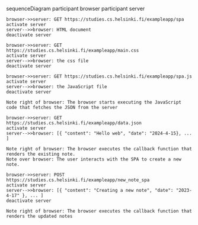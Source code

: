 sequenceDiagram
    participant browser
    participant server

    browser->>server: GET https://studies.cs.helsinki.fi/exampleapp/spa
    activate server
    server-->>browser: HTML document
    deactivate server

    browser->>server: GET https://studies.cs.helsinki.fi/exampleapp/main.css
    activate server
    server-->>browser: the css file
    deactivate server

    browser->>server: GET https://studies.cs.helsinki.fi/exampleapp/spa.js
    activate server
    server-->>browser: the JavaScript file
    deactivate server

    Note right of browser: The browser starts executing the JavaScript code that fetches the JSON from the server

    browser->>server: GET https://studies.cs.helsinki.fi/exampleapp/data.json
    activate server
    server-->>browser: [{ "content": "Hello web", "date": "2024-4-15}, ... ]

    Note right of browser: The browser executes the callback function that renders the existing note.
    Note over browser: The user interacts with the SPA to create a new note.

    browser->>server: POST https://studies.cs.helsinki.fi/exampleapp/new_note_spa
    activate server
    server-->>browser: [{ "content": "Creating a new note", "date": "2023-4-17" }, ... ]
    deactivate server

    Note right of browser: The browser executes the callback function that renders the updated notes
